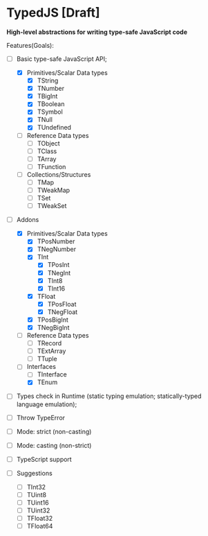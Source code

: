 # TypedJS [Draft]

__High-level abstractions for writing type-safe JavaScript code__

Features(Goals):
- [ ] Basic type-safe JavaScript API;
  - [x] Primitives/Scalar Data types
    - [x] TString
    - [x] TNumber
    - [x] TBigInt
    - [x] TBoolean
    - [x] TSymbol
    - [x] TNull
    - [x] TUndefined
  - [ ] Reference Data types
    - [ ] TObject
    - [ ] TClass
    - [ ] TArray
    - [ ] TFunction
  - [ ] Collections/Structures
    - [ ] TMap
    - [ ] TWeakMap
    - [ ] TSet
    - [ ] TWeakSet
- [ ] Addons
  - [x] Primitives/Scalar Data types
    - [x] TPosNumber
    - [x] TNegNumber
    - [x] TInt
      - [x] TPosInt
      - [x] TNegInt
      - [x] TInt8
      - [x] TInt16
    - [x] TFloat
      - [x] TPosFloat
      - [x] TNegFloat
    - [x] TPosBigInt
    - [x] TNegBigInt
  - [ ] Reference Data types
    - [ ] TRecord
    - [ ] TExtArray
    - [ ] TTuple
  - [ ] Interfaces
    - [ ] TInterface
    - [x] TEnum
- [ ] Types check in Runtime (static typing emulation; statically-typed language emulation);
- [ ] Throw TypeError
- [ ] Mode: strict (non-casting)
- [ ] Mode: casting (non-strict)
- [ ] TypeScript support

- [ ] Suggestions
  - [ ] TInt32
  - [ ] TUint8
  - [ ] TUint16
  - [ ] TUint32
  - [ ] TFloat32
  - [ ] TFloat64
